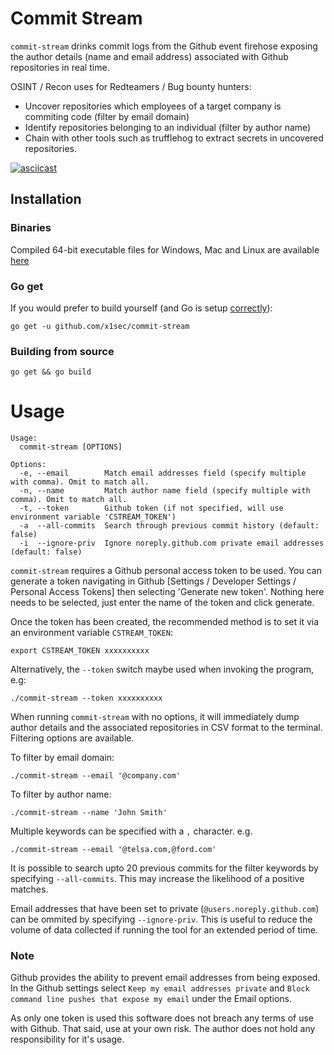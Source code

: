 # Commit Stream

`commit-stream` drinks commit logs from the Github event firehose exposing the author details (name and email address) associated with Github repositories in real time. 

OSINT / Recon uses for  Redteamers / Bug bounty hunters: 

* Uncover repositories which employees of a target company is commiting code (filter by email domain)
* Identify repositories belonging to an individual (filter by author name)
* Chain with other tools such as trufflehog to extract secrets in uncovered repositories.

[![asciicast](https://asciinema.org/a/317469.svg)](https://asciinema.org/a/317469)

## Installation
### Binaries
Compiled 64-bit executable files for Windows, Mac and Linux are available [here](https://github.com/x1sec/commit-stream/releases/)

### Go get
If you would prefer to build yourself (and Go is setup [correctly](https://golang.org/doc/install)):
```
go get -u github.com/x1sec/commit-stream
```
### Building from source
```
go get && go build
```

# Usage

```
Usage:
  commit-stream [OPTIONS]

Options:
  -e, --email        Match email addresses field (specify multiple with comma). Omit to match all.
  -n, --name         Match author name field (specify multiple with comma). Omit to match all.
  -t, --token        Github token (if not specified, will use environment variable 'CSTREAM_TOKEN')
  -a  --all-commits  Search through previous commit history (default: false)
  -i  --ignore-priv  Ignore noreply.github.com private email addresses (default: false)  
```

`commit-stream` requires a Github personal access token to be used. You can generate a token navigating in Github [Settings / Developer Settings /  Personal Access Tokens] then selecting 'Generate new token'. Nothing here needs to be selected, just enter the name of the token and click generate.

Once the token has been created, the recommended method is to set it via an environment variable `CSTREAM_TOKEN`:
```
export CSTREAM_TOKEN xxxxxxxxxx
```
Alternatively, the `--token` switch maybe used when invoking the program, e.g:
```
./commit-stream --token xxxxxxxxxx
```

When running `commit-stream` with no options, it will immediately dump author details and the associated repositories in CSV format to the terminal. Filtering options are available. 

To filter by email domain:
```
./commit-stream --email '@company.com'
```

To filter by author name:
```
./commit-stream --name 'John Smith'
```

Multiple keywords can be specified with a `,` character. e.g.
```
./commit-stream --email '@telsa.com,@ford.com'
```

It is possible to search upto 20 previous commits for the filter keywords by specifying `--all-commits`. This may increase the likelihood of a positive matches.

Email addresses that have been set to private (`@users.noreply.github.com`) can be ommited by specifying `--ignore-priv`. This is useful to reduce the volume of data collected if running the tool for an extended period of time.

### Note
Github provides the ability to prevent email addresses from being exposed. In the Github settings select `Keep my email addresses private` and `Block command line pushes that expose my email` under the Email options.

As only one token is used this software does not breach any terms of use with Github. That said, use at your own risk. The author does not hold any responsibility for it's usage.
